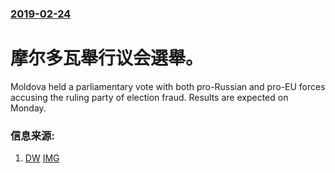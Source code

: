 ### [2019-02-24](/news/2019/02/24/index.md)

##### 
# 摩尔多瓦舉行议会選舉。 

Moldova held a parliamentary vote with both pro-Russian and pro-EU forces accusing the ruling party of election fraud. Results are expected on Monday. 


### 信息来源:

1. [DW](https://www.dw.com/en/a-choice-between-eu-and-russia-in-bad-movie-moldova-vote/a-47645853) [IMG](https://www.dw.com/image/47284401_304.jpg)
